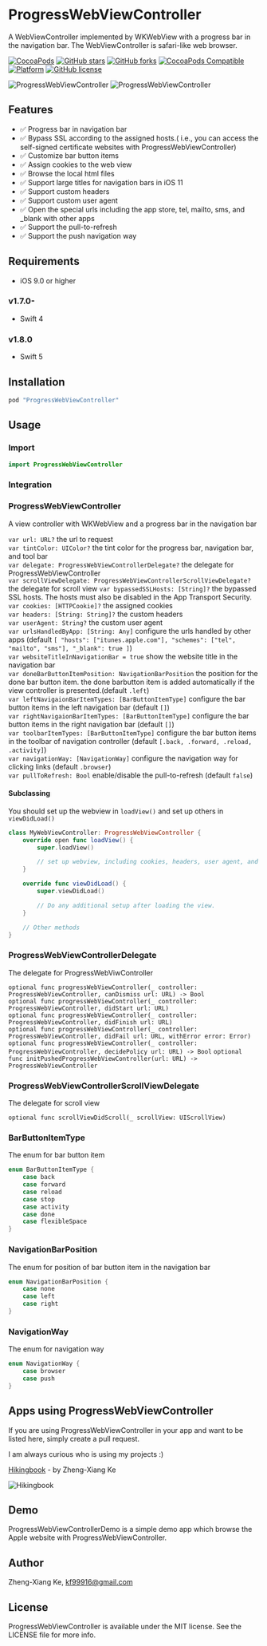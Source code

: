 # ProgressWebViewController

A WebViewController implemented by WKWebView with a progress bar in the navigation bar. The WebViewController is safari-like web browser.

[![CocoaPods](https://img.shields.io/cocoapods/dt/ProgressWebViewController.svg)](https://cocoapods.org/pods/ProgressWebViewController)
[![GitHub stars](https://img.shields.io/github/stars/kf99916/ProgressWebViewController.svg)](https://github.com/kf99916/ProgressWebViewController/stargazers)
[![GitHub forks](https://img.shields.io/github/forks/kf99916/ProgressWebViewController.svg)](https://github.com/kf99916/ProgressWebViewController/network)
[![CocoaPods Compatible](https://img.shields.io/cocoapods/v/ProgressWebViewController.svg)](https://cocoapods.org/pods/ProgressWebViewController)
[![Platform](https://img.shields.io/cocoapods/p/ProgressWebViewController.svg)](https://github.com/kf99916/ProgressWebViewController)
[![GitHub license](https://img.shields.io/github/license/kf99916/ProgressWebViewController.svg)](https://github.com/kf99916/ProgressWebViewController/blob/master/LICENSE)

![ProgressWebViewController](/screenshots/progressWebViewController.png 'ProgressWebViewController') ![ProgressWebViewController](/screenshots/progressWebViewController2.png 'ProgressWebViewController')

## Features

- :white_check_mark: Progress bar in navigation bar
- :white_check_mark: Bypass SSL according to the assigned hosts.( i.e., you can access the self-signed certificate websites with ProgressWebViewController)
- :white_check_mark: Customize bar button items
- :white_check_mark: Assign cookies to the web view
- :white_check_mark: Browse the local html files
- :white_check_mark: Support large titles for navigation bars in iOS 11
- :white_check_mark: Support custom headers
- :white_check_mark: Support custom user agent
- :white_check_mark: Open the special urls including the app store, tel, mailto, sms, and \_blank with other apps
- :white_check_mark: Support the pull-to-refresh
- :white_check_mark: Support the push navigation way

## Requirements

- iOS 9.0 or higher

### v1.7.0-

- Swift 4

### v1.8.0

- Swift 5

## Installation

```ruby
pod "ProgressWebViewController"
```

## Usage

### Import

```swift
import ProgressWebViewController
```

### Integration

### ProgressWebViewController

A view controller with WKWebView and a progress bar in the navigation bar

`var url: URL?` the url to request  
`var tintColor: UIColor?` the tint color for the progress bar, navigation bar, and tool bar  
`var delegate: ProgressWebViewControllerDelegate?` the delegate for ProgressWebViewController  
`var scrollViewDelegate: ProgressWebViewControllerScrollViewDelegate?` the delegate for scroll view
`var bypassedSSLHosts: [String]?` the bypassed SSL hosts. The hosts must also be disabled in the App Transport Security.  
`var cookies: [HTTPCookie]?` the assigned cookies  
`var headers: [String: String]?` the custom headers  
`var userAgent: String?` the custom user agent  
`var urlsHandledByApp: [String: Any]` configure the urls handled by other apps (default `[ "hosts": ["itunes.apple.com"], "schemes": ["tel", "mailto", "sms"], "_blank": true ]`)  
`var websiteTitleInNavigationBar = true` show the website title in the navigation bar  
`var doneBarButtonItemPosition: NavigationBarPosition` the position for the done bar button item. the done barbutton item is added automatically if the view controller is presented.(default `.left`)  
`var leftNavigaionBarItemTypes: [BarButtonItemType]` configure the bar button items in the left navigation bar (default `[]`)  
`var rightNavigaionBarItemTypes: [BarButtonItemType]` configure the bar button items in the right navigation bar (default `[]`)  
`var toolbarItemTypes: [BarButtonItemType]` configure the bar button items in the toolbar of navigation controller (default `[.back, .forward, .reload, .activity]`)  
`var navigationWay: [NavigationWay]` configure the navigation way for clicking links (default `.browser`)  
`var pullToRefresh: Bool` enable/disable the pull-to-refresh (default `false`)

#### Subclassing

You should set up the webview in `loadView()` and set up others in `viewDidLoad()`

```swift
class MyWebViewController: ProgressWebViewController {
    override open func loadView() {
        super.loadView()

        // set up webview, including cookies, headers, user agent, and so on.
    }

    override func viewDidLoad() {
        super.viewDidLoad()

        // Do any additional setup after loading the view.
    }

    // Other methods
}
```

### ProgressWebViewControllerDelegate

The delegate for ProgressWebViwController

`optional func progressWebViewController(_ controller: ProgressWebViewController, canDismiss url: URL) -> Bool`  
`optional func progressWebViewController(_ controller: ProgressWebViewController, didStart url: URL)`  
`optional func progressWebViewController(_ controller: ProgressWebViewController, didFinish url: URL)`  
`optional func progressWebViewController(_ controller: ProgressWebViewController, didFail url: URL, withError error: Error)`  
`optional func progressWebViewController(_ controller: ProgressWebViewController, decidePolicy url: URL) -> Bool`
`optional func initPushedProgressWebViewController(url: URL) -> ProgressWebViewController`

### ProgressWebViewControllerScrollViewDelegate

The delegate for scroll view

`optional func scrollViewDidScroll(_ scrollView: UIScrollView)`

### BarButtonItemType

The enum for bar button item

```swift
enum BarButtonItemType {
    case back
    case forward
    case reload
    case stop
    case activity
    case done
    case flexibleSpace
}
```

### NavigationBarPosition

The enum for position of bar button item in the navigation bar

```swift
enum NavigationBarPosition {
    case none
    case left
    case right
}
```

### NavigationWay

The enum for navigation way

```swift
enum NavigationWay {
    case browser
    case push
}
```

## Apps using ProgressWebViewController

If you are using ProgressWebViewController in your app and want to be listed here, simply create a pull request.

I am always curious who is using my projects :)

[Hikingbook](https://itunes.apple.com/app/id1067838748) - by Zheng-Xiang Ke

![Hikingbook](apps/Hikingbook.png)

## Demo

ProgressWebViewControllerDemo is a simple demo app which browse the Apple website with ProgressWebViewController.

## Author

Zheng-Xiang Ke, kf99916@gmail.com

## License

ProgressWebViewController is available under the MIT license. See the LICENSE file for more info.
